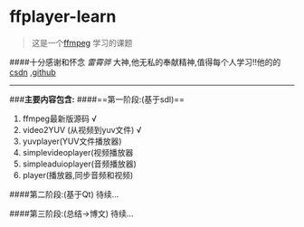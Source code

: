 # ffplayer-learn

>这是一个[ffmpeg](https://ffmpeg.org/) 学习的课题

####十分感谢和怀念 *雷霄骅* 大神,他无私的奉献精神,值得每个人学习!!他的的[csdn](https://blog.csdn.net/leixiaohua1020/) ,[github](https://github.com/leixiaohua1020/) 


***


###**主要内容包含:**
####==第一阶段:(基于sdl)==
1. ffmpeg最新版源码 √
2. video2YUV (从视频到yuv文件) √
3. yuvplayer(YUV文件播放器)
4. simplevideoplayer(视频播放器
5. simpleaduioplayer(音频播放器)
6. player(播放器,同步音频和视频)

####第二阶段:(基于Qt)
待续...

####第三阶段:(总结->博文)
待续...

